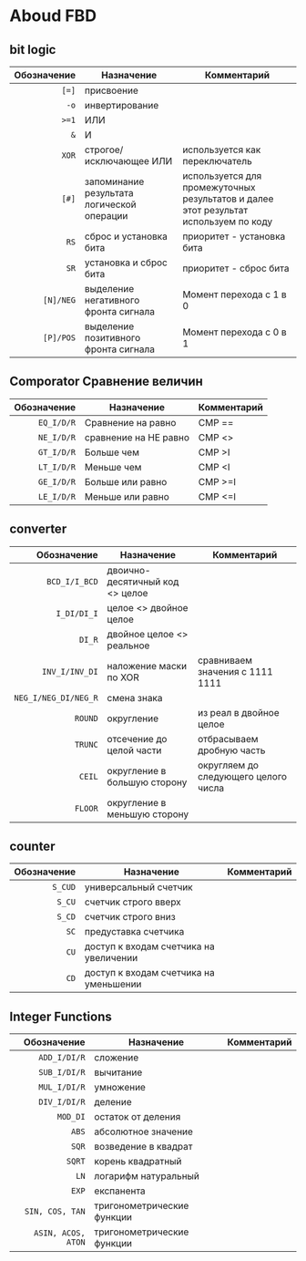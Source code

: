# Aboud FBD

## bit logic

Обозначение | Назначение | Комментарий|
---: | --- | --- |
`[=]` | присвоение |
`-o` | инвертирование |
`>=1` | ИЛИ |
`&` | И |
`XOR` | строгое/исключающее ИЛИ | используется как переключатель
`[#]` | запоминание результата логической операции | используется для промежуточных результатов и далее этот результат используем по коду
`RS` | сброс и установка бита| приоритет - установка бита
`SR` | установка и сброс бита | приоритет - сброс бита
`[N]/NEG`|выделение негативного фронта сигнала|Момент перехода с 1 в 0
`[P]/POS`|выделение позитивного фронта сигнала|Момент перехода с 0 в 1

## Comporator Сравнение величин

Обозначение | Назначение | Комментарий|
---: | --- | --- |
`EQ_I/D/R` | Сравнение на равно | CMP ==
`NE_I/D/R` | сравнение на НЕ равно | CMP <>
`GT_I/D/R` | Больше чем | CMP >I
`LT_I/D/R` | Меньше чем | CMP <I
`GE_I/D/R` | Больше или равно | CMP >=I
`LE_I/D/R` | Меньше или равно | CMP <=I

## converter

Обозначение | Назначение | Комментарий|
---: | --- | --- |
`BCD_I/I_BCD` | двоично-десятичный код <> целое |
`I_DI/DI_I`|целое <> двойное целое |
`DI_R` | двойное целое <> реальное |
`INV_I/INV_DI` | наложение маски по XOR | сравниваем значения с 1111 1111
`NEG_I/NEG_DI/NEG_R`| смена знака |
`ROUND`| округление | из реал в двойное целое
`TRUNC` | отсечение до целой части | отбрасываем дробную часть
`CEIL` | округление в большую сторону| округляем до следующего целого числа
`FLOOR` | округление в меньшую сторону|

## counter

Обозначение | Назначение | Комментарий|
---: | --- | --- |
`S_CUD` | универсальный счетчик |
`S_CU` | счетчик строго вверх |
`S_CD` | счетчик строго вниз|
`SC` | предуставка счетчика|
`CU` | доступ к входам счетчика на увеличении |
`CD` | доступ к входам счетчика на уменьшении |

## Integer Functions

Обозначение | Назначение | Комментарий|
---: | --- | --- |
`ADD_I/DI/R` | сложение |
`SUB_I/DI/R` | вычитание |
`MUL_I/DI/R` | умножение |
`DIV_I/DI/R` | деление |
`MOD_DI` | остаток от деления |
`ABS` | абсолютное значение |
`SQR` | возведение в квадрат |
`SQRT` | корень квадратный |
`LN` | логарифм натуральный |
`EXP` | експанента |
`SIN, COS, TAN` | тригонометрические функции |
`ASIN, ACOS, ATON` | тригонометрические функции |

